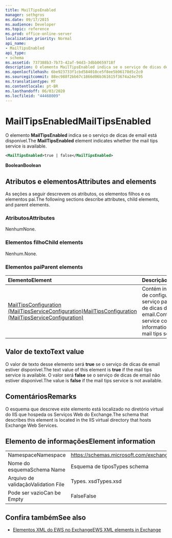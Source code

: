 ```yaml
---
title: MailTipsEnabled
manager: sethgros
ms.date: 09/17/2015
ms.audience: Developer
ms.topic: reference
ms.prod: office-online-server
localization_priority: Normal
api_name:
- MailTipsEnabled
api_type:
- schema
ms.assetid: 737388b3-7b73-42af-94d3-3dbb0659718f
description: O elemento MailTipsEnabled indica se o serviço de dicas de email está disponível.
ms.openlocfilehash: 6be923733f1cbd584010ce5f8ee5b96178d5c2c0
ms.sourcegitcommit: 88ec988f2bb67c1866d06b361615f3674a24e795
ms.translationtype: MT
ms.contentlocale: pt-BR
ms.lasthandoff: 06/03/2020
ms.locfileid: "44468009"
---
```

# <a name="mailtipsenabled"></a><span data-ttu-id="703fc-103">MailTipsEnabled</span><span class="sxs-lookup"><span data-stu-id="703fc-103">MailTipsEnabled</span></span>

<span data-ttu-id="703fc-104">O elemento **MailTipsEnabled** indica se o serviço de dicas de email está disponível.</span><span class="sxs-lookup"><span data-stu-id="703fc-104">The **MailTipsEnabled** element indicates whether the mail tips service is available.</span></span> 
  
```xml
<MailTipsEnabled>true | false</MailTipsEnabled>
```

 <span data-ttu-id="703fc-105">**Boolean**</span><span class="sxs-lookup"><span data-stu-id="703fc-105">**Boolean**</span></span>
## <a name="attributes-and-elements"></a><span data-ttu-id="703fc-106">Atributos e elementos</span><span class="sxs-lookup"><span data-stu-id="703fc-106">Attributes and elements</span></span>

<span data-ttu-id="703fc-107">As seções a seguir descrevem os atributos, os elementos filhos e os elementos pai.</span><span class="sxs-lookup"><span data-stu-id="703fc-107">The following sections describe attributes, child elements, and parent elements.</span></span>
  
### <a name="attributes"></a><span data-ttu-id="703fc-108">Atributos</span><span class="sxs-lookup"><span data-stu-id="703fc-108">Attributes</span></span>

<span data-ttu-id="703fc-109">Nenhum</span><span class="sxs-lookup"><span data-stu-id="703fc-109">None.</span></span>
  
### <a name="child-elements"></a><span data-ttu-id="703fc-110">Elementos filho</span><span class="sxs-lookup"><span data-stu-id="703fc-110">Child elements</span></span>

<span data-ttu-id="703fc-111">Nenhum.</span><span class="sxs-lookup"><span data-stu-id="703fc-111">None.</span></span>
  
### <a name="parent-elements"></a><span data-ttu-id="703fc-112">Elementos pai</span><span class="sxs-lookup"><span data-stu-id="703fc-112">Parent elements</span></span>

|<span data-ttu-id="703fc-113">**Elemento**</span><span class="sxs-lookup"><span data-stu-id="703fc-113">**Element**</span></span>|<span data-ttu-id="703fc-114">**Descrição**</span><span class="sxs-lookup"><span data-stu-id="703fc-114">**Description**</span></span>|
|:-----|:-----|
|[<span data-ttu-id="703fc-115">MailTipsConfiguration (MailTipsServiceConfiguration)</span><span class="sxs-lookup"><span data-stu-id="703fc-115">MailTipsConfiguration (MailTipsServiceConfiguration)</span></span>](mailtipsconfiguration-mailtipsserviceconfiguration.md) <br/> |<span data-ttu-id="703fc-116">Contém informações de configuração de serviço para o serviço de dicas de email.</span><span class="sxs-lookup"><span data-stu-id="703fc-116">Contains service configuration information for the mail tips service.</span></span>  <br/> |
   
## <a name="text-value"></a><span data-ttu-id="703fc-117">Valor de texto</span><span class="sxs-lookup"><span data-stu-id="703fc-117">Text value</span></span>

<span data-ttu-id="703fc-118">O valor de texto desse elemento será **true** se o serviço de dicas de email estiver disponível.</span><span class="sxs-lookup"><span data-stu-id="703fc-118">The text value of this element is **true** if the mail tips service is available.</span></span> <span data-ttu-id="703fc-119">O valor será **false** se o serviço de dicas de email não estiver disponível.</span><span class="sxs-lookup"><span data-stu-id="703fc-119">The value is **false** if the mail tips service is not available.</span></span> 
  
## <a name="remarks"></a><span data-ttu-id="703fc-120">Comentários</span><span class="sxs-lookup"><span data-stu-id="703fc-120">Remarks</span></span>

<span data-ttu-id="703fc-121">O esquema que descreve este elemento está localizado no diretório virtual do IIS que hospeda os Serviços Web do Exchange.</span><span class="sxs-lookup"><span data-stu-id="703fc-121">The schema that describes this element is located in the IIS virtual directory that hosts Exchange Web Services.</span></span>
  
## <a name="element-information"></a><span data-ttu-id="703fc-122">Elemento de informações</span><span class="sxs-lookup"><span data-stu-id="703fc-122">Element information</span></span>

|||
|:-----|:-----|
|<span data-ttu-id="703fc-123">Namespace</span><span class="sxs-lookup"><span data-stu-id="703fc-123">Namespace</span></span>  <br/> |https://schemas.microsoft.com/exchange/services/2006/types  <br/> |
|<span data-ttu-id="703fc-124">Nome do esquema</span><span class="sxs-lookup"><span data-stu-id="703fc-124">Schema Name</span></span>  <br/> |<span data-ttu-id="703fc-125">Esquema de tipos</span><span class="sxs-lookup"><span data-stu-id="703fc-125">Types schema</span></span>  <br/> |
|<span data-ttu-id="703fc-126">Arquivo de validação</span><span class="sxs-lookup"><span data-stu-id="703fc-126">Validation File</span></span>  <br/> |<span data-ttu-id="703fc-127">Types. xsd</span><span class="sxs-lookup"><span data-stu-id="703fc-127">Types.xsd</span></span>  <br/> |
|<span data-ttu-id="703fc-128">Pode ser vazio</span><span class="sxs-lookup"><span data-stu-id="703fc-128">Can be Empty</span></span>  <br/> |<span data-ttu-id="703fc-129">False</span><span class="sxs-lookup"><span data-stu-id="703fc-129">False</span></span>  <br/> |
   
## <a name="see-also"></a><span data-ttu-id="703fc-130">Confira também</span><span class="sxs-lookup"><span data-stu-id="703fc-130">See also</span></span>



- [<span data-ttu-id="703fc-131">Elementos XML do EWS no Exchange</span><span class="sxs-lookup"><span data-stu-id="703fc-131">EWS XML elements in Exchange</span></span>](ews-xml-elements-in-exchange.md)

